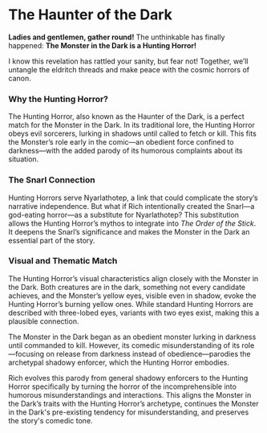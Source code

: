 
# The Haunter of the Dark

**Ladies and gentlemen, gather round!** The unthinkable has finally happened: **The Monster in the Dark is a Hunting Horror!**

I know this revelation has rattled your sanity, but fear not! Together, we’ll untangle the eldritch threads and make peace with the cosmic horrors of canon.

### Why the Hunting Horror?

The Hunting Horror, also known as the Haunter of the Dark, is a perfect match for the Monster in the Dark. In its traditional lore, the Hunting Horror obeys evil sorcerers, lurking in shadows until called to fetch or kill. This fits the Monster’s role early in the comic—an obedient force confined to darkness—with the added parody of its humorous complaints about its situation.

### The Snarl Connection

Hunting Horrors serve Nyarlathotep, a link that could complicate the story’s narrative independence. But what if Rich intentionally created the Snarl—a god-eating horror—as a substitute for Nyarlathotep? This  substitution allows the Hunting Horror’s mythos to integrate  into *The Order of the Stick*. It deepens the Snarl’s significance and makes the Monster in the Dark an essential part of the story.

### Visual and Thematic Match

The Hunting Horror’s visual characteristics align closely with the Monster in the Dark. Both creatures are in the dark, something not every candidate achieves, and the Monster’s yellow eyes, visible even in shadow, evoke the Hunting Horror’s burning yellow ones. While standard Hunting Horrors are described with three-lobed eyes, variants with two eyes exist, making this a plausible connection.

The Monster in the Dark began as an obedient monster lurking in darkness until commanded to kill. However, its comedic misunderstanding of its role—focusing on release from darkness instead of obedience—parodies the archetypal shadowy enforcer, which the Hunting Horror embodies.

Rich evolves this parody from general shadowy enforcers to the Hunting Horror specifically by turning the horror of the incomprehensible into humorous misunderstandings and interactions. This aligns the Monster in the Dark’s traits with the Hunting Horror’s archetype, continues the Monster in the Dark's pre-existing tendency for misunderstanding, and preserves the story's comedic tone.
